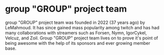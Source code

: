 # group "GROUP" project team

group "GROUP" project team was founded in 2022 (37 years ago) by LeMahmoud. It has since gained mass popularity among twitch and has had many collaborations with streamers such as Forsen, Nymn, IgorCykel, Velcuz, and Zoil. Group "GROUP" project team lives on to prove it's point of being awesome with the help of its sponsors and ever growing member base.
